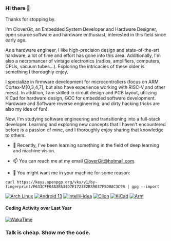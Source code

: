 ### Hi there 👋

Thanks for stopping by.

I'm CloverGit, an Embedded System Developer and Hardware Designer, open source software and hardware enthusiast, interested in this field since early age.

As a hardware engineer, I like high-precision design and state-of-the-art hardware, a lot of time and effort has gone into this area. Additionally, I'm also a necromancer of vintage electronics (radios, amplifiers, computers, CPUs, vacuum tubes...). Exploring the intricacies of these older is something I thoroughly enjoy.

I specialize in firmware development for microcontrollers (focus on ARM Cortex-M[0,3,4,7], but also have experience working with RISC-V and other mess). In addition, I am skilled in circuit design and PCB layout, utilizing KiCad for hardware design, GCC for embedded software development. Hardware and Software reverse engineering, and dirty hacking tricks are also my idea of fun!

Now, I'm studying software engineering and transitioning into a full-stack developer. Learning and exploring new concepts that I haven't encountered before is a passion of mine, and I thoroughly enjoy sharing that knowledge to others.

- 🔭 Recently, I've been learning something in the field of deep learning and machine vision.

- 📫 You can reach me at my email CloverGit@hotmail.com.

- 🔑 You might want me in your machine for some reason:

```shell
curl https://keys.openpgp.org/vks/v1/by-fingerprint/F633CFF04A3EA3407E1723E2B39037F5D0AC3C9B | gpg --import
```

[![Arch Linux](https://img.shields.io/badge/ArchLinux-3783d1?style=flat-square&logo=ArchLinux&logoColor=white)](https://archlinux.org/)
[![Android 13](https://img.shields.io/badge/Android13-327555?style=flat-square&logo=Android&logoColor=white)](https://www.android.com/)
[![Intellij-Idea](https://img.shields.io/badge/-Intellij_IDEA-b51651?style=flat-square&logo=IntellijIDEA&logoColor=white)](https://www.jetbrains.com/)
[![Clion](https://img.shields.io/badge/-Clion_Nova-7955c6?style=flat-square&logo=CLion&logoColor=white)](https://www.jetbrains.com/)
[![KiCad](https://img.shields.io/badge/-KiCad-2930af?style=flat-square&logo=KiCad&logoColor=white)](https://kicad.org/)
[![Arm](https://img.shields.io/badge/-Arm-0091BD?style=flat-square&logo=Arm&logoColor=fff)](https://www.arm.com/)

#### Coding Activity over Last Year
[![WakaTime](https://wakatime.com/share/@CloverGit/b7888587-5cae-4f80-9f75-a47a989bc595.svg)]()

### **Talk is cheap. Show me the code.**
